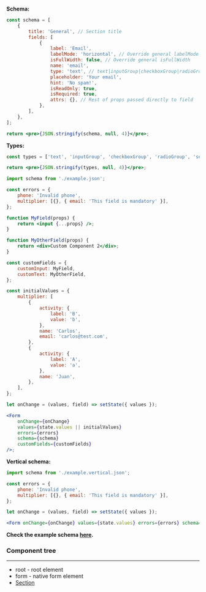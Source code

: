 **Schema:**

```jsx
const schema = [
    {
        title: 'General', // Section title
        fields: [
            {
                label: 'Email',
                labelMode: 'horizontal', // Override general labelMode
                isFullWidth: false, // Override general isFullWidth
                name: 'email',
                type: 'text', // text|inputGroup|checkboxGroup|radioGroup|select|slider
                placeholder: 'Your email',
                hint: 'No spam!',
                isReadOnly: true,
                isRequired: true,
                attrs: {}, // Rest of props passed directly to field
            },
        ],
    },
];

return <pre>{JSON.stringify(schema, null, 4)}</pre>;
```

**Types:**

```jsx
const types = ['text', 'inputGroup', 'checkboxGroup', 'radioGroup', 'select', 'slider'];

return <pre>{JSON.stringify(types, null, 4)}</pre>;
```

```jsx
import schema from './example.json';

const errors = {
    phone: 'Invalid phone',
    multiplier: [{}, { email: 'This field is mandatory' }],
};

function MyField(props) {
    return <input {...props} />;
}

function MyOtherField(props) {
    return <div>Custom Component 2</div>;
}

const customFields = {
    customInput: MyField,
    customText: MyOtherField,
};

const initialValues = {
    multiplier: [
        {
            activity: {
                label: 'B',
                value: 'b',
            },
            name: 'Carlos',
            email: 'carlos@test.com',
        },
        {
            activity: {
                label: 'A',
                value: 'a',
            },
            name: 'Juan',
        },
    ],
};

let onChange = (values, field) => setState({ values });

<Form
    onChange={onChange}
    values={state.values || initialValues}
    errors={errors}
    schema={schema}
    customFields={customFields}
/>;
```

**Vertical schema:**

```jsx
import schema from './example.vertical.json';

const errors = {
    phone: 'Invalid phone',
    multiplier: [{}, { email: 'This field is mandatory' }],
};

let onChange = (values, field) => setState({ values });

<Form onChange={onChange} values={state.values} errors={errors} schema={schema} />;
```

**Check the example schema <a href="https://raw.githubusercontent.com/ForceManager/hoi-poi-ui/master/src/components/forms/Form/example.json" target="_blank">here</a>.**

### Component tree

---

-   root - root element
-   form - native form element
-   [Section](#/Forms?id=Section)

